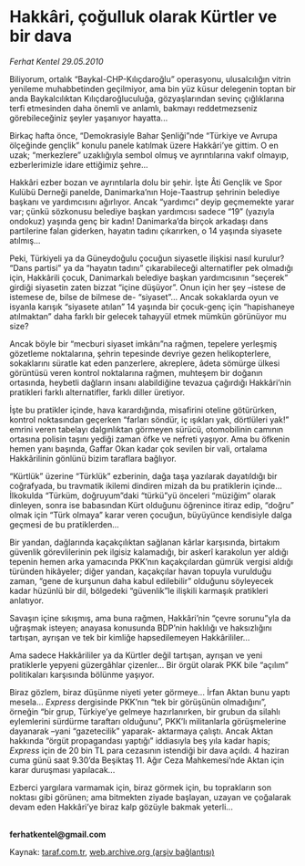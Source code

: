 # Hakkâri, çoğulluk olarak Kürtler ve bir dava

*Ferhat Kentel 29.05.2010*

<div class="yazi"><p>Biliyorum, ortalık “Baykal-CHP-Kılıçdaroğlu” operasyonu, ulusalcılığın vitrin yenileme muhabbetinden geçilmiyor, ama bin yüz küsur delegenin toptan bir anda Baykalcılıktan Kılıçdaroğluculuğa, gözyaşlarından sevinç çığlıklarına terfi etmesinden daha önemli ve anlamlı, bakmayı reddetmezseniz görebileceğiniz şeyler yaşanıyor hayatta... </p>
<p>Birkaç hafta önce, “Demokrasiyle Bahar Şenliği”nde “Türkiye ve Avrupa ölçeğinde gençlik” konulu panele katılmak üzere Hakkâri’ye gittim. O en uzak; “merkezlere” uzaklığıyla sembol olmuş ve ayrıntılarına vakıf olmayıp, ezberlerimizle idare ettiğimiz şehre...</p>
<p>Hakkâri ezber bozan ve ayrıntılarla dolu bir şehir. İşte Âti Gençlik ve Spor Kulübü Derneği panelde, Danimarka’nın Hoje-Taastrup şehrinin belediye başkanı ve yardımcısını ağırlıyor. Ancak “yardımcı” deyip geçmemekte yarar var; çünkü sözkonusu belediye başkan yardımcısı sadece “19” (yazıyla ondokuz) yaşında genç bir kadın! Danimarka’da birçok arkadaşı dans partilerine falan giderken, hayatın tadını çıkarırken, o 14 yaşında siyasete atılmış... </p>
<p>Peki, Türkiyeli ya da Güneydoğulu çocuğun siyasetle ilişkisi nasıl kurulur? “Dans partisi” ya da “hayatın tadını” çıkarabileceği alternatifler pek olmadığı için, Hakkârili çocuk, Danimarkalı belediye başkan yardımcısının “seçerek” girdiği siyasetin zaten bizzat “içine düşüyor”. Onun için her şey –istese de istemese de, bilse de bilmese de- “siyaset”... Ancak sokaklarda oyun ve isyanla karışık “siyasete atılan” 14 yaşında bir çocuk-genç için “hapishaneye atılmaktan” daha farklı bir gelecek tahayyül etmek mümkün görünüyor mu size?</p>
<p>Ancak böyle bir “mecburi siyaset imkânı”na rağmen, tepelere yerleşmiş gözetleme noktalarına, şehrin tepesinde devriye gezen helikopterlere, sokaklarını süratle kat eden panzerlere, akreplere, âdeta sömürge ülkesi görüntüsü veren kontrol noktalarına rağmen, muhteşem bir doğanın ortasında, heybetli dağların insanı alabildiğine tevazua çağırdığı Hakkâri’nin pratikleri farklı alternatifler, farklı diller üretiyor. </p>
<p>İşte bu pratikler içinde, hava karardığında, misafirini oteline götürürken, kontrol noktasından geçerken “farları söndür, iç ışıkları yak, dörtlüleri yak!” emrini veren tabelayı dalgınlıktan görmeyen sürücü, otomobilinin camının ortasına polisin taşını yediği zaman öfke ve nefreti yaşıyor. Ama bu öfkenin hemen yanı başında, Gaffar Okan kadar çok sevilen bir vali, ortalama Hakkârilinin gönlünü bizim taraflara bağlıyor.</p>
<p>“Kürtlük” üzerine “Türklük” ezberinin, dağa taşa yazılarak dayatıldığı bir coğrafyada, bu travmatik ikilemi dindiren mizah da bu pratiklerin içinde... İlkokulda “Türküm, doğruyum”daki “türkü”yü önceleri “müziğim” olarak dinleyen, sonra ise babasından Kürt olduğunu öğrenince itiraz edip, “doğru” olmak için “Türk olmaya” karar veren çocuğun, büyüyünce kendisiyle dalga geçmesi de bu pratiklerden...</p>
<p>Bir yandan, dağlarında kaçakçılıktan sağlanan kârlar karşısında, birtakım güvenlik görevlilerinin pek ilgisiz kalamadığı, bir askerî karakolun yer aldığı tepenin hemen arka yamacında PKK’nın kaçakçılardan gümrük vergisi aldığı türünden hikâyeler; diğer yandan, kaçakçılar havan topuyla vurulduğu zaman, “gene de kurşunun daha kabul edilebilir” olduğunu söyleyecek kadar hüzünlü bir dil, bölgedeki “güvenlik”le ilişkili karmaşık pratikleri anlatıyor.</p>
<p>Savaşın içine sıkışmış, ama buna rağmen, Hakkâri’nin “çevre sorunu”yla da uğraşmak isteyen; anayasa konusunda BDP’nin haklılığı ve haksızlığını tartışan, ayrışan ve tek bir kimliğe hapsedilemeyen Hakkârililer... </p>
<p>Ama sadece Hakkârililer ya da Kürtler değil tartışan, ayrışan ve yeni pratiklerle yepyeni güzergâhlar çizenler... Bir örgüt olarak PKK bile “açılım” politikaları karşısında bölünme yaşıyor.</p>
<p>Biraz gözlem, biraz düşünme niyeti yeter görmeye... İrfan Aktan bunu yaptı mesela... <i>Express</i> dergisinde PKK’nın “tek bir görüşünün olmadığını”, örneğin “bir grup, Türkiye’ye gelmeye hazırlanırken, bir grubun da silahlı eylemlerini sürdürme taraftarı olduğunu”, PKK’lı militanlarla görüşmelerine dayanarak –yani “gazetecilik” yaparak- aktarmaya çalıştı. Ancak Aktan hakkında “örgüt propagandası yaptığı” iddiasıyla beş yıla kadar hapis; <i>Express</i> için de 20 bin TL para cezasının istendiği bir dava açıldı. 4 haziran cuma günü saat 9.30’da Beşiktaş 11. Ağır Ceza Mahkemesi’nde Aktan için karar duruşması yapılacak... </p>
<p>Ezberci yargılara varmamak için, biraz görmek için, bu toprakların son noktası gibi görünen; ama bitmekten ziyade başlayan, uzayan ve çoğalarak devam eden Hakkâri’ye biraz kalp gözüyle bakmak yeterli...</p>
<p><b><br/>ferhatkentel@gmail.com</b></p></div>

Kaynak: [taraf.com.tr](http://www.taraf.com.tr:80/ferhat-kentel/makale-hakkari-cogulluk-olarak-kurtler-ve-bir-dava.htm), [web.archive.org (arşiv bağlantısı)](http://web.archive.org/web/20100531151948/http://www.taraf.com.tr:80/ferhat-kentel/makale-hakkari-cogulluk-olarak-kurtler-ve-bir-dava.htm)

